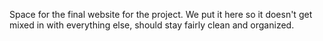 Space for the final website for the project. We put it here so it doesn't get mixed in with everything else, should stay fairly clean and organized.
